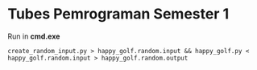 # Tubes Pemrograman Semester 1

Run in **cmd.exe**

```
create_random_input.py > happy_golf.random.input && happy_golf.py < happy_golf.random.input > happy_golf.random.output
```

